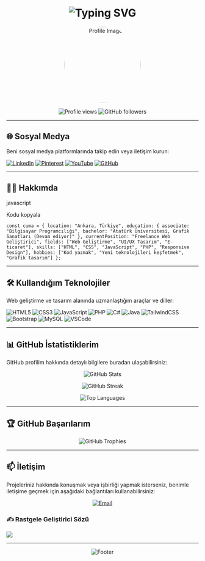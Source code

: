 <h1 align="center"> <img src="https://readme-typing-svg.herokuapp.com?font=Fira+Code&size=30&duration=3000&pause=1000&color=F7F7F7&background=000000&center=true&vCenter=true&multiline=true&width=600&height=100&lines=Merhaba+%F0%9F%91%8B%2C+Ben+Cuma+Karada%C5%9F;Freelance+Web+Geli%C5%9Ftiricisi" alt="Typing SVG" /> </h1> <p align="center"> <img src="https://avatars.githubusercontent.com/u/101338358?s=400&u=3008cae5fdb1632c9df78958b275c83bea3d652a&v=4" alt="Profile Image" width="200" style="border-radius: 50%;"> </p> <p align="center"> <img src="https://komarev.com/ghpvc/?username=CumaKaradash&style=flat-square&color=blue" alt="Profile views"> <img src="https://img.shields.io/github/followers/CumaKaradash?label=Followers&style=social" alt="GitHub followers"> </p>

----------

## 🌐 Sosyal Medya

Beni sosyal medya platformlarında takip edin veya iletişim kurun:

[![LinkedIn](https://img.shields.io/badge/LinkedIn-%230077B5.svg?logo=linkedin&logoColor=white)](https://www.linkedin.com/in/cuma-karada%C5%9F-0a5092261/) [![Pinterest](https://img.shields.io/badge/Pinterest-%23E60023.svg?logo=Pinterest&logoColor=white)](https://tr.pinterest.com/PogacaSevenOrdek/) [![YouTube](https://img.shields.io/badge/YouTube-%23FF0000.svg?logo=YouTube&logoColor=white)](https://www.youtube.com/@CumaKaradash) [![GitHub](https://img.shields.io/badge/-GitHub-black?style=for-the-badge&logo=github&logoColor=white)](https://github.com/CumaKaradas)

----------

## 👨‍💻 Hakkımda

javascript

Kodu kopyala

`const cuma = {
  location: "Ankara, Türkiye",
  education: {
    associate: "Bilgisayar Programcılığı",
    bachelor: "Atatürk Üniversitesi, Grafik Sanatları (Devam ediyor)"
  },
  currentPosition: "Freelance Web Geliştirici",
  fields: ["Web Geliştirme", "UI/UX Tasarım", "E-ticaret"],
  skills: ["HTML", "CSS", "JavaScript", "PHP", "Responsive Design"],
  hobbies: ["Kod yazmak", "Yeni teknolojileri keşfetmek", "Grafik tasarım"]
};` 

----------

## 🛠️ Kullandığım Teknolojiler

Web geliştirme ve tasarım alanında uzmanlaştığım araçlar ve diller:

![HTML5](https://img.shields.io/badge/html5-%23E34F26.svg?style=for-the-badge&logo=html5&logoColor=white) ![CSS3](https://img.shields.io/badge/css3-%231572B6.svg?style=for-the-badge&logo=css3&logoColor=white) ![JavaScript](https://img.shields.io/badge/javascript-%23323330.svg?style=for-the-badge&logo=javascript&logoColor=%23F7DF1E) ![PHP](https://img.shields.io/badge/php-%23777BB4.svg?style=for-the-badge&logo=php&logoColor=white) ![C#](https://img.shields.io/badge/c%23-%23239120.svg?style=for-the-badge&logo=csharp&logoColor=white) ![Java](https://img.shields.io/badge/java-%23ED8B00.svg?style=for-the-badge&logo=openjdk&logoColor=white) ![TailwindCSS](https://img.shields.io/badge/tailwindcss-%2338B2AC.svg?style=for-the-badge&logo=tailwind-css&logoColor=white) ![Bootstrap](https://img.shields.io/badge/bootstrap-%238511FA.svg?style=for-the-badge&logo=bootstrap&logoColor=white) ![MySQL](https://img.shields.io/badge/mysql-4479A1.svg?style=for-the-badge&logo=mysql&logoColor=white) ![VSCode](https://img.shields.io/badge/-VSCode-007ACC?style=flat-square&logo=visual-studio-code&logoColor=white)

----------

## 📊 GitHub İstatistiklerim

GitHub profilim hakkında detaylı bilgilere buradan ulaşabilirsiniz:

<p align="center"> <img src="https://github-readme-stats.vercel.app/api?username=CumaKaradas&show_icons=true&theme=radical" alt="GitHub Stats" /> </p> <p align="center"> <img src="https://github-readme-streak-stats.herokuapp.com/?user=CumaKaradas&theme=radical" alt="GitHub Streak" /> </p> <p align="center"> <img src="https://github-readme-stats.vercel.app/api/top-langs/?username=CumaKaradas&layout=compact&theme=radical" alt="Top Languages" /> </p>

----------

## 🏆 GitHub Başarılarım

<p align="center"> <img src="https://github-profile-trophy.vercel.app/?username=CumaKaradas&theme=darkhub&column=7&margin-w=15&margin-h=15" alt="GitHub Trophies" /> </p>

----------

## 📫 İletişim

Projeleriniz hakkında konuşmak veya işbirliği yapmak isterseniz, benimle iletişime geçmek için aşağıdaki bağlantıları kullanabilirsiniz:

<p align="center"> <a href="mailto:cumakaradash@protonmail.com"><img src="https://img.shields.io/badge/-Email-D14836?style=for-the-badge&logo=gmail&logoColor=white" alt="Email"></a> </p>

### ✍️ Rastgele Geliştirici Sözü

![](https://quotes-github-readme.vercel.app/api?type=horizontal&theme=dark)

----------

<p align="center"> <img src="https://capsule-render.vercel.app/api?type=waving&color=gradient&height=100&section=footer" alt="Footer" /> </p>
